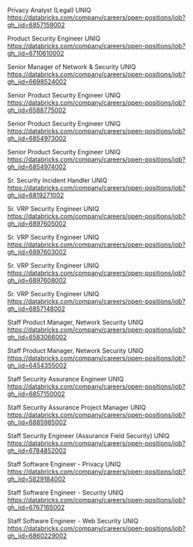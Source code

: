 Privacy Analyst (Legal) UNIQ https://databricks.com/company/careers/open-positions/job?gh_jid=6857159002

Product Security Engineer  UNIQ https://databricks.com/company/careers/open-positions/job?gh_jid=6710610002

Senior Manager of Network & Security UNIQ https://databricks.com/company/careers/open-positions/job?gh_jid=6698524002

Senior Product Security Engineer UNIQ https://databricks.com/company/careers/open-positions/job?gh_jid=6588775002

Senior Product Security Engineer UNIQ https://databricks.com/company/careers/open-positions/job?gh_jid=6854973002

Senior Product Security Engineer UNIQ https://databricks.com/company/careers/open-positions/job?gh_jid=6854974002

Sr. Security Incident Handler UNIQ https://databricks.com/company/careers/open-positions/job?gh_jid=6819271002

Sr. VRP Security Engineer UNIQ https://databricks.com/company/careers/open-positions/job?gh_jid=6897605002

Sr. VRP Security Engineer UNIQ https://databricks.com/company/careers/open-positions/job?gh_jid=6897603002

Sr. VRP Security Engineer UNIQ https://databricks.com/company/careers/open-positions/job?gh_jid=6897608002

Sr. VRP Security Engineer UNIQ https://databricks.com/company/careers/open-positions/job?gh_jid=6857148002

Staff Product Manager, Network Security UNIQ https://databricks.com/company/careers/open-positions/job?gh_jid=6583066002

Staff Product Manager, Network Security UNIQ https://databricks.com/company/careers/open-positions/job?gh_jid=6454355002

 Staff Security Assurance Engineer UNIQ https://databricks.com/company/careers/open-positions/job?gh_jid=6857150002

Staff Security Assurance Project Manager UNIQ https://databricks.com/company/careers/open-positions/job?gh_jid=6885985002

Staff Security Engineer (Assurance Field Security) UNIQ https://databricks.com/company/careers/open-positions/job?gh_jid=6784852002

Staff Software Engineer - Privacy UNIQ https://databricks.com/company/careers/open-positions/job?gh_jid=5829184002

Staff Software Engineer - Security UNIQ https://databricks.com/company/careers/open-positions/job?gh_jid=6767165002

Staff Software Engineer - Web Security UNIQ https://databricks.com/company/careers/open-positions/job?gh_jid=6860229002

